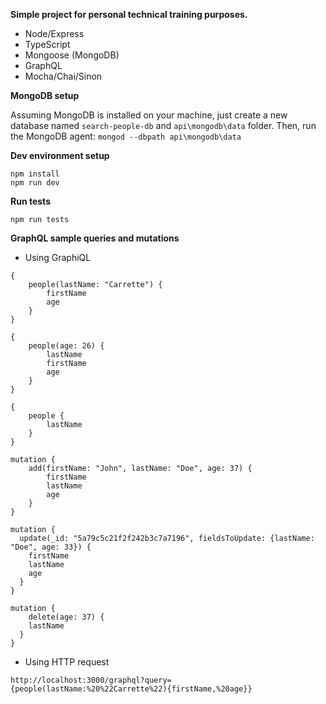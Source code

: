 **Simple project for personal technical training purposes.**

* Node/Express
* TypeScript
* Mongoose (MongoDB)
* GraphQL
* Mocha/Chai/Sinon

**MongoDB setup**

Assuming MongoDB is installed on your machine, just create a new database named ``` search-people-db ``` and ``` api\mongodb\data ``` folder.
Then, run the MongoDB agent: ``` mongod --dbpath api\mongodb\data ```

**Dev environment setup**

```
npm install
npm run dev
```

**Run tests**

```
npm run tests
```

**GraphQL sample queries and mutations**

* Using GraphiQL
```
{
    people(lastName: "Carrette") {
        firstName
        age
    }
}
```
```
{
    people(age: 26) {
        lastName
        firstName
        age
    }
}
```
```
{
    people {
        lastName
    }
}
```
```
mutation {
    add(firstName: "John", lastName: "Doe", age: 37) {
        firstName
        lastName
        age
    }
}
```
```
mutation {
  update(_id: "5a79c5c21f2f242b3c7a7196", fieldsToUpdate: {lastName: "Doe", age: 33}) {
    firstName
    lastName
    age
  }
}
```
```
mutation {
    delete(age: 37) {
    lastName
  }
}
```

* Using HTTP request
```
http://localhost:3000/graphql?query={people(lastName:%20%22Carrette%22){firstName,%20age}}
```